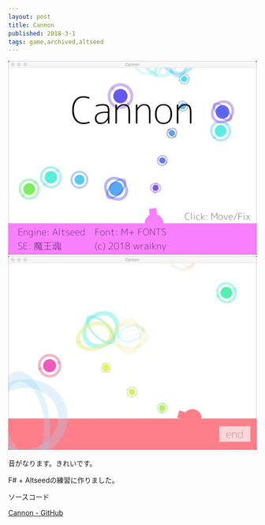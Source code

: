 ```yaml
---
layout: post
title: Cannon
published: 2018-3-1
tags: game,archived,altseed
---
```


<img src="/images/games/cannon/cannon_title.jpg" width="560" class="has-image-centered">

<!--more-->

<img src="/images/games/cannon/cannon_game.jpg" width="560" class="has-image-centered">

音がなります。きれいです。

F# + Altseedの練習に作りました。

ソースコード

[Cannon - GitHub](https://github.com/wraikny/Cannon)
